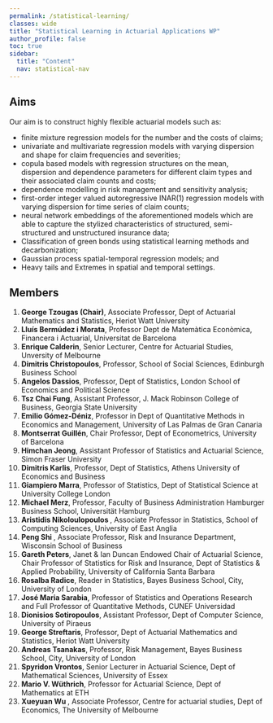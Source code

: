 ```yaml
---
permalink: /statistical-learning/
classes: wide
title: "Statistical Learning in Actuarial Applications WP"
author_profile: false
toc: true
sidebar:
  title: "Content"
  nav: statistical-nav
---
```


## Aims
Our aim is to construct highly flexible actuarial models such as:
<ul>
<li> finite mixture regression models for the number and the costs of claims; </li>
<li> univariate and multivariate regression models with varying dispersion and shape for claim frequencies and severities; </li>
<li> copula based models with regression structures on the mean, dispersion and dependence parameters for different claim types and their associated claim counts and costs; </li>
<li> dependence modelling in risk management and sensitivity analysis; </li>
<li> first-order integer valued autoregressive INAR(1) regression models with varying dispersion for time series of claim counts; </li>
<li> neural network embeddings of the aforementioned models which are able to capture the stylized characteristics of structured, semi-structured and unstructured insurance data; </li>
<li> Classification of green bonds using statistical learning methods and decarbonization; </li>  
<li> Gaussian process spatial-temporal regression models; and </li>
<li> Heavy tails and Extremes in spatial and temporal settings. </li>  
</ul>

## Members
1. <b> George Tzougas (Chair)</b>, Associate Professor, Dept of Actuarial Mathematics and Statistics, Heriot Watt University
2. <b> Lluís Bermúdez i Morata</b>, Professor Dept de Matemàtica Econòmica, Financera i Actuarial, Universitat de Barcelona
3. <b> Enrique Calderin</b>, Senior Lecturer, Centre for Actuarial Studies, Unversity of Melbourne
4. <b> Dimitris Christopoulos</b>, Professor, School of Social Sciences, Edinburgh Business School 
5. <b> Angelos Dassios</b>, Professor, Dept of Statistics, London School of Economics and Political Science 
6. <b> Tsz Chai Fung</b>, Assistant Professor, J. Mack Robinson College of Business, Georgia State University 
7. <b> Emilio Gómez-Déniz</b>, Professor in Dept of Quantitative Methods in Economics and Management, University of Las Palmas de Gran Canaria
8. <b> Montserrat Guillén</b>, Chair Professor, Dept of Econometrics, University of Barcelona
9. <b> Himchan Jeong</b>, Assistant Professor of Statistics and Actuarial Science, Simon Fraser University
10. <b> Dimitris Karlis</b>, Professor, Dept of Statistics, Athens University of Economics and Business
11. <b> Giampiero Marra</b>, Professor of Statistics, Dept of Statistical Science at University College London
12. <b> Michael Merz</b>, Professor, Faculty of Business Administration Hamburger Business School, Universität Hamburg
13. <b> Aristidis Nikoloulopoulos </b>, Associate Professor in Statistics, School of Computing Sciences, University of East Anglia
14. <b> Peng Shi </b>, Associate Professor, Risk and Insurance Department, Wisconsin School of Business
15. <b> Gareth Peters</b>, Janet & Ian Duncan Endowed Chair of Actuarial Science, Chair Professor of Statistics for Risk and Insurance, Dept of Statistics & Applied Probability, University of California Santa Barbara
16. <b> Rosalba Radice</b>, Reader in Statistics, Bayes Business School, City, University of London
17. <b> José Maria Sarabia</b>, Professor of Statistics and Operations Research and Full Professor of Quantitative Methods, CUNEF Universidad
18. <b> Dionisios Sotiropoulos</b>, Assistant Professor, Dept of Computer Science, University of Piraeus
19. <b> George Streftaris</b>,  Professor, Dept of Actuarial Mathematics and Statistics, Heriot Watt University
20. <b> Andreas Tsanakas</b>, Professor, Risk Management, Bayes Business School, City, University of London 
21. <b> Spyridon Vrontos</b>, Senior Lecturer in Actuarial Science, Dept of Mathematical Sciences, University of Essex
22. <b> Mario V. Wüthrich</b>, Professor for Actuarial Science, Dept of Mathematics at ETH
23. <b> Xueyuan Wu </b>, Associate Professor, Centre for actuarial studies, Dept of Economics, The University of Melbourne


